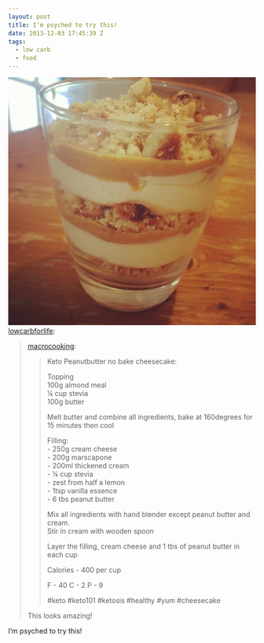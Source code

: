 ```yaml
---
layout: post
title: I’m psyched to try this!
date: 2013-12-03 17:45:39 Z
tags:
  - low carb
  - food
---
```

![](/media/2013/12/68891510177.jpg)
[lowcarbforlife](http://lowcarbforlife.tumblr.com/post/68863538898/macrocooking-keto-peanutbutter-no-bake):

> [macrocooking](http://macrocooking.tumblr.com/post/68861199992/keto-peanutbutter-no-bake-cheesecake-topping):
> 
> > Keto Peanutbutter no bake cheesecake:
> > 
> > Topping  
> > 100g almond meal  
> > ¼ cup stevia  
> > 100g butter
> > 
> > Melt butter and combine all ingredients, bake at 160degrees for 15 minutes then cool
> > 
> > Filling:  
> > \- 250g cream cheese  
> > \- 200g marscapone  
> > \- 200ml thickened cream  
> > \- ¼ cup stevia  
> > \- zest from half a lemon  
> > \- 1tsp vanilla essence  
> > \- 6 tbs peanut butter
> > 
> > Mix all ingredients with hand blender except peanut butter and cream.  
> > Stir in cream with wooden spoon
> > 
> > Layer the filling, cream cheese and 1 tbs of peanut butter in each cup
> > 
> > Calories - 400 per cup
> > 
> > F - 40 C - 2 P - 9
> > 
> > #keto #keto101 #ketosis #healthy #yum #cheesecake
> 
> This looks amazing!

I’m psyched to try this!
